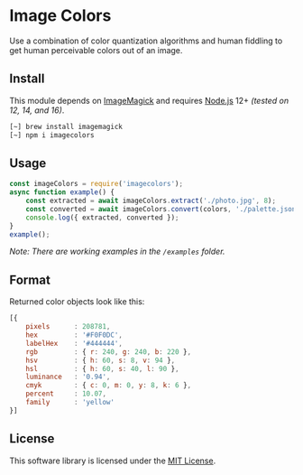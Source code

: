 # Image Colors

Use a combination of color quantization algorithms and human fiddling to get human perceivable colors out of an image.

## Install

This module depends on [ImageMagick](https://imagemagick.org/) and requires [Node.js](https://nodejs.org/) 12+ _(tested on 12, 14, and 16)_.

```sh
[~] brew install imagemagick
[~] npm i imagecolors
```

## Usage

```javascript
const imageColors = require('imagecolors');
async function example() {
	const extracted = await imageColors.extract('./photo.jpg', 8);
	const converted = await imageColors.convert(colors, './palette.json');
	console.log({ extracted, converted });
}
example();
```

_Note: There are working examples in the `/examples` folder._

## Format

Returned color objects look like this:

```javascript
[{
    pixels      : 208781,
    hex         : '#F0F0DC',
    labelHex    : '#444444',
    rgb         : { r: 240, g: 240, b: 220 },
    hsv         : { h: 60, s: 8, v: 94 },
    hsl         : { h: 60, s: 40, l: 90 },
    luminance   : '0.94',
    cmyk        : { c: 0, m: 0, y: 8, k: 6 },
    percent     : 10.07,
    family      : 'yellow'
}]
```

## License

This software library is licensed under the [MIT License](https://github.com/tobius/imagecolors/blob/master/LICENSE).
